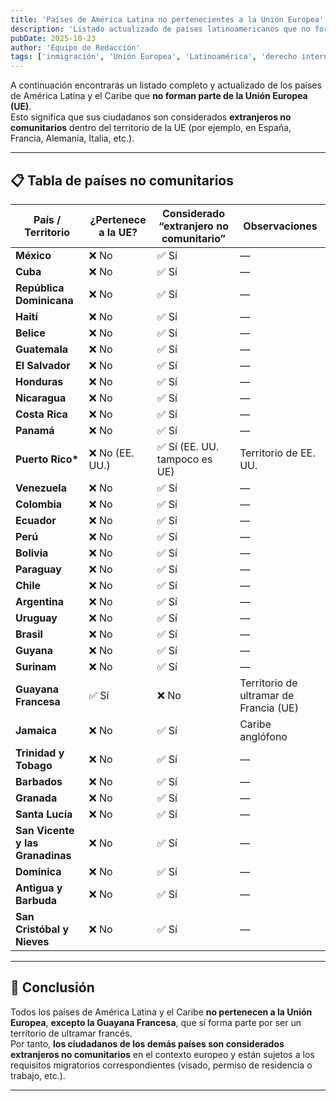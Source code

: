 ```yaml
---
title: 'Países de América Latina no pertenecientes a la Unión Europea'
description: 'Listado actualizado de países latinoamericanos que no forman parte de la UE y cuyos ciudadanos son considerados extranjeros no comunitarios.'
pubDate: 2025-10-23
author: 'Equipo de Redacción'
tags: ['inmigración', 'Unión Europea', 'Latinoamérica', 'derecho internacional']
---
```


A continuación encontrarás un listado completo y actualizado de los países de América Latina y el Caribe que **no forman parte de la Unión Europea (UE)**.  
Esto significa que sus ciudadanos son considerados **extranjeros no comunitarios** dentro del territorio de la UE (por ejemplo, en España, Francia, Alemania, Italia, etc.).

---

## 📋 Tabla de países no comunitarios

| **País / Territorio**            | **¿Pertenece a la UE?** | **Considerado “extranjero no comunitario”** | **Observaciones**                      |
| -------------------------------- | ----------------------- | ------------------------------------------- | -------------------------------------- |
| **México**                       | ❌ No                   | ✅ Sí                                       | —                                      |
| **Cuba**                         | ❌ No                   | ✅ Sí                                       | —                                      |
| **República Dominicana**         | ❌ No                   | ✅ Sí                                       | —                                      |
| **Haití**                        | ❌ No                   | ✅ Sí                                       | —                                      |
| **Belice**                       | ❌ No                   | ✅ Sí                                       | —                                      |
| **Guatemala**                    | ❌ No                   | ✅ Sí                                       | —                                      |
| **El Salvador**                  | ❌ No                   | ✅ Sí                                       | —                                      |
| **Honduras**                     | ❌ No                   | ✅ Sí                                       | —                                      |
| **Nicaragua**                    | ❌ No                   | ✅ Sí                                       | —                                      |
| **Costa Rica**                   | ❌ No                   | ✅ Sí                                       | —                                      |
| **Panamá**                       | ❌ No                   | ✅ Sí                                       | —                                      |
| **Puerto Rico\***                | ❌ No (EE. UU.)         | ✅ Sí (EE. UU. tampoco es UE)               | Territorio de EE. UU.                  |
| **Venezuela**                    | ❌ No                   | ✅ Sí                                       | —                                      |
| **Colombia**                     | ❌ No                   | ✅ Sí                                       | —                                      |
| **Ecuador**                      | ❌ No                   | ✅ Sí                                       | —                                      |
| **Perú**                         | ❌ No                   | ✅ Sí                                       | —                                      |
| **Bolivia**                      | ❌ No                   | ✅ Sí                                       | —                                      |
| **Paraguay**                     | ❌ No                   | ✅ Sí                                       | —                                      |
| **Chile**                        | ❌ No                   | ✅ Sí                                       | —                                      |
| **Argentina**                    | ❌ No                   | ✅ Sí                                       | —                                      |
| **Uruguay**                      | ❌ No                   | ✅ Sí                                       | —                                      |
| **Brasil**                       | ❌ No                   | ✅ Sí                                       | —                                      |
| **Guyana**                       | ❌ No                   | ✅ Sí                                       | —                                      |
| **Surinam**                      | ❌ No                   | ✅ Sí                                       | —                                      |
| **Guayana Francesa**             | ✅ Sí                   | ❌ No                                       | Territorio de ultramar de Francia (UE) |
| **Jamaica**                      | ❌ No                   | ✅ Sí                                       | Caribe anglófono                       |
| **Trinidad y Tobago**            | ❌ No                   | ✅ Sí                                       | —                                      |
| **Barbados**                     | ❌ No                   | ✅ Sí                                       | —                                      |
| **Granada**                      | ❌ No                   | ✅ Sí                                       | —                                      |
| **Santa Lucía**                  | ❌ No                   | ✅ Sí                                       | —                                      |
| **San Vicente y las Granadinas** | ❌ No                   | ✅ Sí                                       | —                                      |
| **Dominica**                     | ❌ No                   | ✅ Sí                                       | —                                      |
| **Antigua y Barbuda**            | ❌ No                   | ✅ Sí                                       | —                                      |
| **San Cristóbal y Nieves**       | ❌ No                   | ✅ Sí                                       | —                                      |

---

## 🧭 Conclusión

Todos los países de América Latina y el Caribe **no pertenecen a la Unión Europea**, **excepto la Guayana Francesa**, que sí forma parte por ser un territorio de ultramar francés.  
Por tanto, **los ciudadanos de los demás países son considerados extranjeros no comunitarios** en el contexto europeo y están sujetos a los requisitos migratorios correspondientes (visado, permiso de residencia o trabajo, etc.).

---
